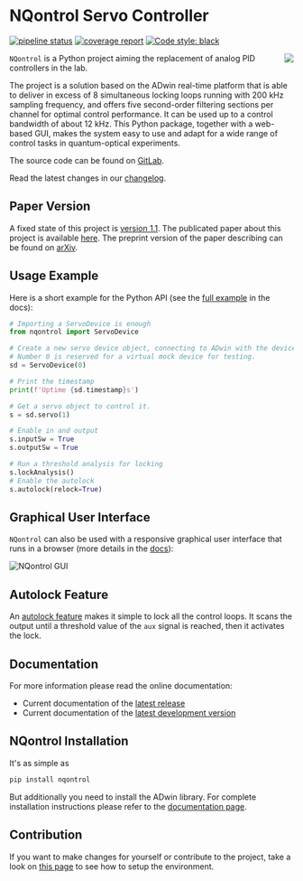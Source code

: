 # NQontrol Servo Controller

[![pipeline status](https://gitlab.com/las-nq/nqontrol/badges/master/pipeline.svg)](https://gitlab.com/las-nq/nqontrol/commits/master)
[![coverage report](https://gitlab.com/las-nq/nqontrol/badges/master/coverage.svg)](https://gitlab.com/las-nq/nqontrol/commits/master)
[![Code style: black](https://img.shields.io/badge/code%20style-black-000000.svg)](https://github.com/psf/black)

<img src="doc/_static/system_overview.png" align="right">

`NQontrol` is a Python project aiming the replacement of analog PID controllers in the lab.

The project is a solution based on the ADwin real-time platform that is able to deliver in excess of 8 simultaneous locking loops running with 200 kHz sampling frequency, and offers five second-order filtering sections per channel for optimal control performance. 
It can be used up to a control bandwidth of about 12 kHz.
This Python package, together with a web-based GUI, makes the system easy to use and adapt for a wide range of control tasks in quantum-optical experiments.

The source code can be found on [GitLab](https://gitlab.com/las-nq/nqontrol).

Read the latest changes in our [changelog](CHANGELOG.md).


## Paper Version

A fixed state of this project is [version 1.1](https://gitlab.com/las-nq/nqontrol/tree/v1.1).
The publicated paper about this project is available [here](https://doi.org/10.1063/1.5135873).
The preprint version of the paper describing can be found on [arXiv](https://arxiv.org/abs/1911.08824).


## Usage Example

Here is a short example for the Python API (see the [full example](https://las-nq-serv.physnet.uni-hamburg.de/python/nqontrol/usage.html) in the docs):

```python
# Importing a ServoDevice is enough
from nqontrol import ServoDevice

# Create a new servo device object, connecting to ADwin with the device number 0.
# Number 0 is reserved for a virtual mock device for testing.
sd = ServoDevice(0)

# Print the timestamp
print(f'Uptime {sd.timestamp}s')

# Get a servo object to control it.
s = sd.servo(1)

# Enable in and output
s.inputSw = True
s.outputSw = True

# Run a threshold analysis for locking
s.lockAnalysis()
# Enable the autolock
s.autolock(relock=True)
```


## Graphical User Interface

`NQontrol` can also be used with a responsive graphical user interface that runs in a browser (more details in the [docs](https://las-nq-serv.physnet.uni-hamburg.de/python/nqontrol/gui.html)):

![NQontrol GUI](doc/_static/entry.png)


## Autolock Feature

An [autolock feature](https://las-nq-serv.physnet.uni-hamburg.de/python/nqontrol/features.html#autolock) makes it simple to lock all the control loops.
It scans the output until a threshold value of the `aux` signal is reached, then it activates the lock.


## Documentation

For more information please read the online documentation:

* Current documentation of the [latest release](https://las-nq-serv.physnet.uni-hamburg.de/python/nqontrol)
* Current documentation of the [latest development version](https://las-nq-serv.physnet.uni-hamburg.de/python/nqontrol)


## NQontrol Installation

It's as simple as
```bash
pip install nqontrol
```
But additionally you need to install the ADwin library.
For complete installation instructions please refer to the [documentation page](https://las-nq-serv.physnet.uni-hamburg.de/python/nqontrol/install.html).


## Contribution

If you want to make changes for yourself or contribute to the project, take a look on [this page](https://las-nq-serv.physnet.uni-hamburg.de/python/nqontrol/dev_install.html) to see how to setup the environment.
